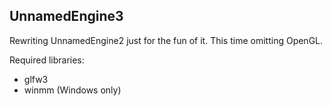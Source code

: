 UnnamedEngine3
---
Rewriting UnnamedEngine2 just for the fun of it. This time omitting OpenGL.

Required libraries:
- glfw3
- winmm (Windows only)